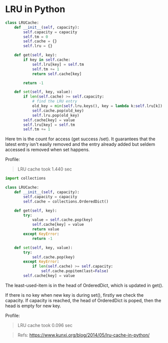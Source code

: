 # LRU in Python

```python
class LRUCache:
    def __init__(self, capacity):
        self.capacity = capacity
        self.tm = 0
        self.cache = {}
        self.lru = {}

    def get(self, key):
        if key in self.cache:
            self.lru[key] = self.tm
            self.tm += 1
            return self.cache[key]

        return -1

    def set(self, key, value):
        if len(self.cache) >= self.capacity:
            # find the LRU entry
            old_key = min(self.lru.keys(), key = lambda k:self.lru[k])
            self.cache.pop(old_key)
            self.lru.pop(old_key)
        self.cache[key] = value
        self.lru[key] = self.tm
        self.tm += 1
```

Here tm is the count for access (get success /set).
It guarantees that the latest entry isn't easily removed and the entry already added but seldem accessed is removed when set happens.

Profile:
> LRU cache took 1.440 sec

```python
import collections

class LRUCache:
    def __init__(self, capacity):
        self.capacity = capacity
        self.cache = collections.OrderedDict()

    def get(self, key):
        try:
            value = self.cache.pop(key)
            self.cache[key] = value
            return value
        except KeyError:
            return -1

    def set(self, key, value):
        try:
            self.cache.pop(key)
        except KeyError:
            if len(self.cache) >= self.capacity:
                self.cache.popitem(last=False)
        self.cache[key] = value
```
The least-used-item is in the head of OrderedDict, which is updated in get().

If there is no key when new key is during set(), firstly we check the capacity.
If capacity is reached, the head of OrderedDict is poped, then the head is empty for new key.

Profile:
> LRU cache took 0.096 sec

> Refs: https://www.kunxi.org/blog/2014/05/lru-cache-in-python/